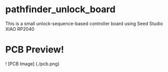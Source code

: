 # pathfinder_unlock_board
This is a small unlock-sequence-based controller board using Seed Studio XIAO RP2040

# PCB Preview!
! [PCB Image] (./pcb.png)
